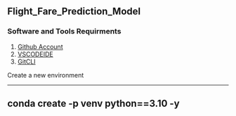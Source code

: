 ## Flight_Fare_Prediction_Model

### Software and Tools Requirments

1. [Github Account](https://github.com)
2. [VSCODEIDE](https://code.visualstudio.com)
3. [GitCLI](https://git-scm.com/downloads)


Create a new environment

----------------------------------------------------------------

conda create -p venv python==3.10 -y
----------------------------------------------------------------
